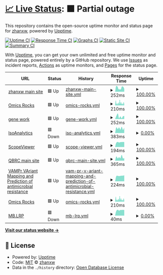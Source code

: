 # [📈 Live Status](https://demo.upptime.js.org): <!--live status--> **🟧 Partial outage**

This repository contains the open-source uptime monitor and status page for [zhanxw](http://zhanxw.com), powered by [Upptime](https://github.com/upptime/upptime).

[![Uptime CI](https://github.com/koj-co/upptime/workflows/Uptime%20CI/badge.svg)](https://github.com/koj-co/upptime/actions?query=workflow%3A%22Uptime+CI%22)
[![Response Time CI](https://github.com/koj-co/upptime/workflows/Response%20Time%20CI/badge.svg)](https://github.com/koj-co/upptime/actions?query=workflow%3A%22Response+Time+CI%22)
[![Graphs CI](https://github.com/koj-co/upptime/workflows/Graphs%20CI/badge.svg)](https://github.com/koj-co/upptime/actions?query=workflow%3A%22Graphs+CI%22)
[![Static Site CI](https://github.com/koj-co/upptime/workflows/Static%20Site%20CI/badge.svg)](https://github.com/koj-co/upptime/actions?query=workflow%3A%22Static+Site+CI%22)
[![Summary CI](https://github.com/koj-co/upptime/workflows/Summary%20CI/badge.svg)](https://github.com/koj-co/upptime/actions?query=workflow%3A%22Summary+CI%22)

With [Upptime](https://upptime.js.org), you can get your own unlimited and free uptime monitor and status page, powered entirely by a GitHub repository. We use [Issues](https://github.com/zhanxw/upptime/issues) as incident reports, [Actions](https://github.com/zhanxw/upptime/actions) as uptime monitors, and [Pages](https://demo.upptime.js.org) for the status page.

<!--start: status pages-->
<!-- This summary is generated by Upptime (https://github.com/upptime/upptime) -->
<!-- Do not edit this manually, your changes will be overwritten -->
<!-- prettier-ignore -->
| URL | Status | History | Response Time | Uptime |
| --- | ------ | ------- | ------------- | ------ |
| <img alt="" src="https://icons.duckduckgo.com/ip3/zhanxw.com.ico" height="13"> [zhanxw main site](https://zhanxw.com) | 🟩 Up | [zhanxw-main-site.yml](https://github.com/zhanxw/upptime/commits/HEAD/history/zhanxw-main-site.yml) | <details><summary><img alt="Response time graph" src="./graphs/zhanxw-main-site/response-time-week.png" height="20"> 252ms</summary><br><a href="https://zhanxw.github.io/upptime/history/zhanxw-main-site"><img alt="Response time 210" src="https://img.shields.io/endpoint?url=https%3A%2F%2Fraw.githubusercontent.com%2Fzhanxw%2Fupptime%2FHEAD%2Fapi%2Fzhanxw-main-site%2Fresponse-time.json"></a><br><a href="https://zhanxw.github.io/upptime/history/zhanxw-main-site"><img alt="24-hour response time 253" src="https://img.shields.io/endpoint?url=https%3A%2F%2Fraw.githubusercontent.com%2Fzhanxw%2Fupptime%2FHEAD%2Fapi%2Fzhanxw-main-site%2Fresponse-time-day.json"></a><br><a href="https://zhanxw.github.io/upptime/history/zhanxw-main-site"><img alt="7-day response time 252" src="https://img.shields.io/endpoint?url=https%3A%2F%2Fraw.githubusercontent.com%2Fzhanxw%2Fupptime%2FHEAD%2Fapi%2Fzhanxw-main-site%2Fresponse-time-week.json"></a><br><a href="https://zhanxw.github.io/upptime/history/zhanxw-main-site"><img alt="30-day response time 245" src="https://img.shields.io/endpoint?url=https%3A%2F%2Fraw.githubusercontent.com%2Fzhanxw%2Fupptime%2FHEAD%2Fapi%2Fzhanxw-main-site%2Fresponse-time-month.json"></a><br><a href="https://zhanxw.github.io/upptime/history/zhanxw-main-site"><img alt="1-year response time 213" src="https://img.shields.io/endpoint?url=https%3A%2F%2Fraw.githubusercontent.com%2Fzhanxw%2Fupptime%2FHEAD%2Fapi%2Fzhanxw-main-site%2Fresponse-time-year.json"></a></details> | <details><summary><a href="https://zhanxw.github.io/upptime/history/zhanxw-main-site">100.00%</a></summary><a href="https://zhanxw.github.io/upptime/history/zhanxw-main-site"><img alt="All-time uptime 99.94%" src="https://img.shields.io/endpoint?url=https%3A%2F%2Fraw.githubusercontent.com%2Fzhanxw%2Fupptime%2FHEAD%2Fapi%2Fzhanxw-main-site%2Fuptime.json"></a><br><a href="https://zhanxw.github.io/upptime/history/zhanxw-main-site"><img alt="24-hour uptime 100.00%" src="https://img.shields.io/endpoint?url=https%3A%2F%2Fraw.githubusercontent.com%2Fzhanxw%2Fupptime%2FHEAD%2Fapi%2Fzhanxw-main-site%2Fuptime-day.json"></a><br><a href="https://zhanxw.github.io/upptime/history/zhanxw-main-site"><img alt="7-day uptime 100.00%" src="https://img.shields.io/endpoint?url=https%3A%2F%2Fraw.githubusercontent.com%2Fzhanxw%2Fupptime%2FHEAD%2Fapi%2Fzhanxw-main-site%2Fuptime-week.json"></a><br><a href="https://zhanxw.github.io/upptime/history/zhanxw-main-site"><img alt="30-day uptime 99.90%" src="https://img.shields.io/endpoint?url=https%3A%2F%2Fraw.githubusercontent.com%2Fzhanxw%2Fupptime%2FHEAD%2Fapi%2Fzhanxw-main-site%2Fuptime-month.json"></a><br><a href="https://zhanxw.github.io/upptime/history/zhanxw-main-site"><img alt="1-year uptime 99.97%" src="https://img.shields.io/endpoint?url=https%3A%2F%2Fraw.githubusercontent.com%2Fzhanxw%2Fupptime%2FHEAD%2Fapi%2Fzhanxw-main-site%2Fuptime-year.json"></a></details>
| <img alt="" src="https://icons.duckduckgo.com/ip3/omics.rocks.ico" height="13"> [Omics Rocks](https://omics.rocks) | 🟩 Up | [omics-rocks.yml](https://github.com/zhanxw/upptime/commits/HEAD/history/omics-rocks.yml) | <details><summary><img alt="Response time graph" src="./graphs/omics-rocks/response-time-week.png" height="20"> 210ms</summary><br><a href="https://zhanxw.github.io/upptime/history/omics-rocks"><img alt="Response time 294" src="https://img.shields.io/endpoint?url=https%3A%2F%2Fraw.githubusercontent.com%2Fzhanxw%2Fupptime%2FHEAD%2Fapi%2Fomics-rocks%2Fresponse-time.json"></a><br><a href="https://zhanxw.github.io/upptime/history/omics-rocks"><img alt="24-hour response time 209" src="https://img.shields.io/endpoint?url=https%3A%2F%2Fraw.githubusercontent.com%2Fzhanxw%2Fupptime%2FHEAD%2Fapi%2Fomics-rocks%2Fresponse-time-day.json"></a><br><a href="https://zhanxw.github.io/upptime/history/omics-rocks"><img alt="7-day response time 210" src="https://img.shields.io/endpoint?url=https%3A%2F%2Fraw.githubusercontent.com%2Fzhanxw%2Fupptime%2FHEAD%2Fapi%2Fomics-rocks%2Fresponse-time-week.json"></a><br><a href="https://zhanxw.github.io/upptime/history/omics-rocks"><img alt="30-day response time 261" src="https://img.shields.io/endpoint?url=https%3A%2F%2Fraw.githubusercontent.com%2Fzhanxw%2Fupptime%2FHEAD%2Fapi%2Fomics-rocks%2Fresponse-time-month.json"></a><br><a href="https://zhanxw.github.io/upptime/history/omics-rocks"><img alt="1-year response time 308" src="https://img.shields.io/endpoint?url=https%3A%2F%2Fraw.githubusercontent.com%2Fzhanxw%2Fupptime%2FHEAD%2Fapi%2Fomics-rocks%2Fresponse-time-year.json"></a></details> | <details><summary><a href="https://zhanxw.github.io/upptime/history/omics-rocks">100.00%</a></summary><a href="https://zhanxw.github.io/upptime/history/omics-rocks"><img alt="All-time uptime 99.97%" src="https://img.shields.io/endpoint?url=https%3A%2F%2Fraw.githubusercontent.com%2Fzhanxw%2Fupptime%2FHEAD%2Fapi%2Fomics-rocks%2Fuptime.json"></a><br><a href="https://zhanxw.github.io/upptime/history/omics-rocks"><img alt="24-hour uptime 100.00%" src="https://img.shields.io/endpoint?url=https%3A%2F%2Fraw.githubusercontent.com%2Fzhanxw%2Fupptime%2FHEAD%2Fapi%2Fomics-rocks%2Fuptime-day.json"></a><br><a href="https://zhanxw.github.io/upptime/history/omics-rocks"><img alt="7-day uptime 100.00%" src="https://img.shields.io/endpoint?url=https%3A%2F%2Fraw.githubusercontent.com%2Fzhanxw%2Fupptime%2FHEAD%2Fapi%2Fomics-rocks%2Fuptime-week.json"></a><br><a href="https://zhanxw.github.io/upptime/history/omics-rocks"><img alt="30-day uptime 100.00%" src="https://img.shields.io/endpoint?url=https%3A%2F%2Fraw.githubusercontent.com%2Fzhanxw%2Fupptime%2FHEAD%2Fapi%2Fomics-rocks%2Fuptime-month.json"></a><br><a href="https://zhanxw.github.io/upptime/history/omics-rocks"><img alt="1-year uptime 99.98%" src="https://img.shields.io/endpoint?url=https%3A%2F%2Fraw.githubusercontent.com%2Fzhanxw%2Fupptime%2FHEAD%2Fapi%2Fomics-rocks%2Fuptime-year.json"></a></details>
| <img alt="" src="https://icons.duckduckgo.com/ip3/gene.work.ico" height="13"> [gene work](https://gene.work) | 🟩 Up | [gene-work.yml](https://github.com/zhanxw/upptime/commits/HEAD/history/gene-work.yml) | <details><summary><img alt="Response time graph" src="./graphs/gene-work/response-time-week.png" height="20"> 252ms</summary><br><a href="https://zhanxw.github.io/upptime/history/gene-work"><img alt="Response time 206" src="https://img.shields.io/endpoint?url=https%3A%2F%2Fraw.githubusercontent.com%2Fzhanxw%2Fupptime%2FHEAD%2Fapi%2Fgene-work%2Fresponse-time.json"></a><br><a href="https://zhanxw.github.io/upptime/history/gene-work"><img alt="24-hour response time 298" src="https://img.shields.io/endpoint?url=https%3A%2F%2Fraw.githubusercontent.com%2Fzhanxw%2Fupptime%2FHEAD%2Fapi%2Fgene-work%2Fresponse-time-day.json"></a><br><a href="https://zhanxw.github.io/upptime/history/gene-work"><img alt="7-day response time 252" src="https://img.shields.io/endpoint?url=https%3A%2F%2Fraw.githubusercontent.com%2Fzhanxw%2Fupptime%2FHEAD%2Fapi%2Fgene-work%2Fresponse-time-week.json"></a><br><a href="https://zhanxw.github.io/upptime/history/gene-work"><img alt="30-day response time 228" src="https://img.shields.io/endpoint?url=https%3A%2F%2Fraw.githubusercontent.com%2Fzhanxw%2Fupptime%2FHEAD%2Fapi%2Fgene-work%2Fresponse-time-month.json"></a><br><a href="https://zhanxw.github.io/upptime/history/gene-work"><img alt="1-year response time 200" src="https://img.shields.io/endpoint?url=https%3A%2F%2Fraw.githubusercontent.com%2Fzhanxw%2Fupptime%2FHEAD%2Fapi%2Fgene-work%2Fresponse-time-year.json"></a></details> | <details><summary><a href="https://zhanxw.github.io/upptime/history/gene-work">100.00%</a></summary><a href="https://zhanxw.github.io/upptime/history/gene-work"><img alt="All-time uptime 81.34%" src="https://img.shields.io/endpoint?url=https%3A%2F%2Fraw.githubusercontent.com%2Fzhanxw%2Fupptime%2FHEAD%2Fapi%2Fgene-work%2Fuptime.json"></a><br><a href="https://zhanxw.github.io/upptime/history/gene-work"><img alt="24-hour uptime 100.00%" src="https://img.shields.io/endpoint?url=https%3A%2F%2Fraw.githubusercontent.com%2Fzhanxw%2Fupptime%2FHEAD%2Fapi%2Fgene-work%2Fuptime-day.json"></a><br><a href="https://zhanxw.github.io/upptime/history/gene-work"><img alt="7-day uptime 100.00%" src="https://img.shields.io/endpoint?url=https%3A%2F%2Fraw.githubusercontent.com%2Fzhanxw%2Fupptime%2FHEAD%2Fapi%2Fgene-work%2Fuptime-week.json"></a><br><a href="https://zhanxw.github.io/upptime/history/gene-work"><img alt="30-day uptime 100.00%" src="https://img.shields.io/endpoint?url=https%3A%2F%2Fraw.githubusercontent.com%2Fzhanxw%2Fupptime%2FHEAD%2Fapi%2Fgene-work%2Fuptime-month.json"></a><br><a href="https://zhanxw.github.io/upptime/history/gene-work"><img alt="1-year uptime 100.00%" src="https://img.shields.io/endpoint?url=https%3A%2F%2Fraw.githubusercontent.com%2Fzhanxw%2Fupptime%2FHEAD%2Fapi%2Fgene-work%2Fuptime-year.json"></a></details>
| <img alt="" src="https://icons.duckduckgo.com/ip3/cdc.biohpc.swmed.edu.ico" height="13"> [IsoAnalytics](https://cdc.biohpc.swmed.edu/isoplexis/) | 🟥 Down | [iso-analytics.yml](https://github.com/zhanxw/upptime/commits/HEAD/history/iso-analytics.yml) | <details><summary><img alt="Response time graph" src="./graphs/iso-analytics/response-time-week.png" height="20"> 383ms</summary><br><a href="https://zhanxw.github.io/upptime/history/iso-analytics"><img alt="Response time 362" src="https://img.shields.io/endpoint?url=https%3A%2F%2Fraw.githubusercontent.com%2Fzhanxw%2Fupptime%2FHEAD%2Fapi%2Fiso-analytics%2Fresponse-time.json"></a><br><a href="https://zhanxw.github.io/upptime/history/iso-analytics"><img alt="24-hour response time 422" src="https://img.shields.io/endpoint?url=https%3A%2F%2Fraw.githubusercontent.com%2Fzhanxw%2Fupptime%2FHEAD%2Fapi%2Fiso-analytics%2Fresponse-time-day.json"></a><br><a href="https://zhanxw.github.io/upptime/history/iso-analytics"><img alt="7-day response time 383" src="https://img.shields.io/endpoint?url=https%3A%2F%2Fraw.githubusercontent.com%2Fzhanxw%2Fupptime%2FHEAD%2Fapi%2Fiso-analytics%2Fresponse-time-week.json"></a><br><a href="https://zhanxw.github.io/upptime/history/iso-analytics"><img alt="30-day response time 409" src="https://img.shields.io/endpoint?url=https%3A%2F%2Fraw.githubusercontent.com%2Fzhanxw%2Fupptime%2FHEAD%2Fapi%2Fiso-analytics%2Fresponse-time-month.json"></a><br><a href="https://zhanxw.github.io/upptime/history/iso-analytics"><img alt="1-year response time 380" src="https://img.shields.io/endpoint?url=https%3A%2F%2Fraw.githubusercontent.com%2Fzhanxw%2Fupptime%2FHEAD%2Fapi%2Fiso-analytics%2Fresponse-time-year.json"></a></details> | <details><summary><a href="https://zhanxw.github.io/upptime/history/iso-analytics">0.00%</a></summary><a href="https://zhanxw.github.io/upptime/history/iso-analytics"><img alt="All-time uptime 82.85%" src="https://img.shields.io/endpoint?url=https%3A%2F%2Fraw.githubusercontent.com%2Fzhanxw%2Fupptime%2FHEAD%2Fapi%2Fiso-analytics%2Fuptime.json"></a><br><a href="https://zhanxw.github.io/upptime/history/iso-analytics"><img alt="24-hour uptime 0.00%" src="https://img.shields.io/endpoint?url=https%3A%2F%2Fraw.githubusercontent.com%2Fzhanxw%2Fupptime%2FHEAD%2Fapi%2Fiso-analytics%2Fuptime-day.json"></a><br><a href="https://zhanxw.github.io/upptime/history/iso-analytics"><img alt="7-day uptime 0.00%" src="https://img.shields.io/endpoint?url=https%3A%2F%2Fraw.githubusercontent.com%2Fzhanxw%2Fupptime%2FHEAD%2Fapi%2Fiso-analytics%2Fuptime-week.json"></a><br><a href="https://zhanxw.github.io/upptime/history/iso-analytics"><img alt="30-day uptime 68.87%" src="https://img.shields.io/endpoint?url=https%3A%2F%2Fraw.githubusercontent.com%2Fzhanxw%2Fupptime%2FHEAD%2Fapi%2Fiso-analytics%2Fuptime-month.json"></a><br><a href="https://zhanxw.github.io/upptime/history/iso-analytics"><img alt="1-year uptime 76.81%" src="https://img.shields.io/endpoint?url=https%3A%2F%2Fraw.githubusercontent.com%2Fzhanxw%2Fupptime%2FHEAD%2Fapi%2Fiso-analytics%2Fuptime-year.json"></a></details>
| <img alt="" src="https://icons.duckduckgo.com/ip3/cdc.biohpc.swmed.edu.ico" height="13"> [ScopeViewer](https://cdc.biohpc.swmed.edu/scopeviewer/) | 🟩 Up | [scope-viewer.yml](https://github.com/zhanxw/upptime/commits/HEAD/history/scope-viewer.yml) | <details><summary><img alt="Response time graph" src="./graphs/scope-viewer/response-time-week.png" height="20"> 194ms</summary><br><a href="https://zhanxw.github.io/upptime/history/scope-viewer"><img alt="Response time 41" src="https://img.shields.io/endpoint?url=https%3A%2F%2Fraw.githubusercontent.com%2Fzhanxw%2Fupptime%2FHEAD%2Fapi%2Fscope-viewer%2Fresponse-time.json"></a><br><a href="https://zhanxw.github.io/upptime/history/scope-viewer"><img alt="24-hour response time 200" src="https://img.shields.io/endpoint?url=https%3A%2F%2Fraw.githubusercontent.com%2Fzhanxw%2Fupptime%2FHEAD%2Fapi%2Fscope-viewer%2Fresponse-time-day.json"></a><br><a href="https://zhanxw.github.io/upptime/history/scope-viewer"><img alt="7-day response time 194" src="https://img.shields.io/endpoint?url=https%3A%2F%2Fraw.githubusercontent.com%2Fzhanxw%2Fupptime%2FHEAD%2Fapi%2Fscope-viewer%2Fresponse-time-week.json"></a><br><a href="https://zhanxw.github.io/upptime/history/scope-viewer"><img alt="30-day response time 91" src="https://img.shields.io/endpoint?url=https%3A%2F%2Fraw.githubusercontent.com%2Fzhanxw%2Fupptime%2FHEAD%2Fapi%2Fscope-viewer%2Fresponse-time-month.json"></a><br><a href="https://zhanxw.github.io/upptime/history/scope-viewer"><img alt="1-year response time 44" src="https://img.shields.io/endpoint?url=https%3A%2F%2Fraw.githubusercontent.com%2Fzhanxw%2Fupptime%2FHEAD%2Fapi%2Fscope-viewer%2Fresponse-time-year.json"></a></details> | <details><summary><a href="https://zhanxw.github.io/upptime/history/scope-viewer">100.00%</a></summary><a href="https://zhanxw.github.io/upptime/history/scope-viewer"><img alt="All-time uptime 88.01%" src="https://img.shields.io/endpoint?url=https%3A%2F%2Fraw.githubusercontent.com%2Fzhanxw%2Fupptime%2FHEAD%2Fapi%2Fscope-viewer%2Fuptime.json"></a><br><a href="https://zhanxw.github.io/upptime/history/scope-viewer"><img alt="24-hour uptime 100.00%" src="https://img.shields.io/endpoint?url=https%3A%2F%2Fraw.githubusercontent.com%2Fzhanxw%2Fupptime%2FHEAD%2Fapi%2Fscope-viewer%2Fuptime-day.json"></a><br><a href="https://zhanxw.github.io/upptime/history/scope-viewer"><img alt="7-day uptime 100.00%" src="https://img.shields.io/endpoint?url=https%3A%2F%2Fraw.githubusercontent.com%2Fzhanxw%2Fupptime%2FHEAD%2Fapi%2Fscope-viewer%2Fuptime-week.json"></a><br><a href="https://zhanxw.github.io/upptime/history/scope-viewer"><img alt="30-day uptime 100.00%" src="https://img.shields.io/endpoint?url=https%3A%2F%2Fraw.githubusercontent.com%2Fzhanxw%2Fupptime%2FHEAD%2Fapi%2Fscope-viewer%2Fuptime-month.json"></a><br><a href="https://zhanxw.github.io/upptime/history/scope-viewer"><img alt="1-year uptime 79.41%" src="https://img.shields.io/endpoint?url=https%3A%2F%2Fraw.githubusercontent.com%2Fzhanxw%2Fupptime%2FHEAD%2Fapi%2Fscope-viewer%2Fuptime-year.json"></a></details>
| <img alt="" src="https://icons.duckduckgo.com/ip3/qbrc.swmed.edu.ico" height="13"> [QBRC main site](https://qbrc.swmed.edu) | 🟩 Up | [qbrc-main-site.yml](https://github.com/zhanxw/upptime/commits/HEAD/history/qbrc-main-site.yml) | <details><summary><img alt="Response time graph" src="./graphs/qbrc-main-site/response-time-week.png" height="20"> 365ms</summary><br><a href="https://zhanxw.github.io/upptime/history/qbrc-main-site"><img alt="Response time 344" src="https://img.shields.io/endpoint?url=https%3A%2F%2Fraw.githubusercontent.com%2Fzhanxw%2Fupptime%2FHEAD%2Fapi%2Fqbrc-main-site%2Fresponse-time.json"></a><br><a href="https://zhanxw.github.io/upptime/history/qbrc-main-site"><img alt="24-hour response time 282" src="https://img.shields.io/endpoint?url=https%3A%2F%2Fraw.githubusercontent.com%2Fzhanxw%2Fupptime%2FHEAD%2Fapi%2Fqbrc-main-site%2Fresponse-time-day.json"></a><br><a href="https://zhanxw.github.io/upptime/history/qbrc-main-site"><img alt="7-day response time 365" src="https://img.shields.io/endpoint?url=https%3A%2F%2Fraw.githubusercontent.com%2Fzhanxw%2Fupptime%2FHEAD%2Fapi%2Fqbrc-main-site%2Fresponse-time-week.json"></a><br><a href="https://zhanxw.github.io/upptime/history/qbrc-main-site"><img alt="30-day response time 358" src="https://img.shields.io/endpoint?url=https%3A%2F%2Fraw.githubusercontent.com%2Fzhanxw%2Fupptime%2FHEAD%2Fapi%2Fqbrc-main-site%2Fresponse-time-month.json"></a><br><a href="https://zhanxw.github.io/upptime/history/qbrc-main-site"><img alt="1-year response time 350" src="https://img.shields.io/endpoint?url=https%3A%2F%2Fraw.githubusercontent.com%2Fzhanxw%2Fupptime%2FHEAD%2Fapi%2Fqbrc-main-site%2Fresponse-time-year.json"></a></details> | <details><summary><a href="https://zhanxw.github.io/upptime/history/qbrc-main-site">100.00%</a></summary><a href="https://zhanxw.github.io/upptime/history/qbrc-main-site"><img alt="All-time uptime 99.38%" src="https://img.shields.io/endpoint?url=https%3A%2F%2Fraw.githubusercontent.com%2Fzhanxw%2Fupptime%2FHEAD%2Fapi%2Fqbrc-main-site%2Fuptime.json"></a><br><a href="https://zhanxw.github.io/upptime/history/qbrc-main-site"><img alt="24-hour uptime 100.00%" src="https://img.shields.io/endpoint?url=https%3A%2F%2Fraw.githubusercontent.com%2Fzhanxw%2Fupptime%2FHEAD%2Fapi%2Fqbrc-main-site%2Fuptime-day.json"></a><br><a href="https://zhanxw.github.io/upptime/history/qbrc-main-site"><img alt="7-day uptime 100.00%" src="https://img.shields.io/endpoint?url=https%3A%2F%2Fraw.githubusercontent.com%2Fzhanxw%2Fupptime%2FHEAD%2Fapi%2Fqbrc-main-site%2Fuptime-week.json"></a><br><a href="https://zhanxw.github.io/upptime/history/qbrc-main-site"><img alt="30-day uptime 100.00%" src="https://img.shields.io/endpoint?url=https%3A%2F%2Fraw.githubusercontent.com%2Fzhanxw%2Fupptime%2FHEAD%2Fapi%2Fqbrc-main-site%2Fuptime-month.json"></a><br><a href="https://zhanxw.github.io/upptime/history/qbrc-main-site"><img alt="1-year uptime 99.72%" src="https://img.shields.io/endpoint?url=https%3A%2F%2Fraw.githubusercontent.com%2Fzhanxw%2Fupptime%2FHEAD%2Fapi%2Fqbrc-main-site%2Fuptime-year.json"></a></details>
| <img alt="" src="https://icons.duckduckgo.com/ip3/cdc.biohpc.swmed.edu.ico" height="13"> [VAMPr VAriant Mapping and Prediction of antimicrobial resistance](https://cdc.biohpc.swmed.edu/VAMPr/VAMPr.cgi) | 🟩 Up | [vam-pr-v-ariant-mapping-and-prediction-of-antimicrobial-resistance.yml](https://github.com/zhanxw/upptime/commits/HEAD/history/vam-pr-v-ariant-mapping-and-prediction-of-antimicrobial-resistance.yml) | <details><summary><img alt="Response time graph" src="./graphs/vam-pr-v-ariant-mapping-and-prediction-of-antimicrobial-resistance/response-time-week.png" height="20"> 224ms</summary><br><a href="https://zhanxw.github.io/upptime/history/vam-pr-v-ariant-mapping-and-prediction-of-antimicrobial-resistance"><img alt="Response time 226" src="https://img.shields.io/endpoint?url=https%3A%2F%2Fraw.githubusercontent.com%2Fzhanxw%2Fupptime%2FHEAD%2Fapi%2Fvam-pr-v-ariant-mapping-and-prediction-of-antimicrobial-resistance%2Fresponse-time.json"></a><br><a href="https://zhanxw.github.io/upptime/history/vam-pr-v-ariant-mapping-and-prediction-of-antimicrobial-resistance"><img alt="24-hour response time 243" src="https://img.shields.io/endpoint?url=https%3A%2F%2Fraw.githubusercontent.com%2Fzhanxw%2Fupptime%2FHEAD%2Fapi%2Fvam-pr-v-ariant-mapping-and-prediction-of-antimicrobial-resistance%2Fresponse-time-day.json"></a><br><a href="https://zhanxw.github.io/upptime/history/vam-pr-v-ariant-mapping-and-prediction-of-antimicrobial-resistance"><img alt="7-day response time 224" src="https://img.shields.io/endpoint?url=https%3A%2F%2Fraw.githubusercontent.com%2Fzhanxw%2Fupptime%2FHEAD%2Fapi%2Fvam-pr-v-ariant-mapping-and-prediction-of-antimicrobial-resistance%2Fresponse-time-week.json"></a><br><a href="https://zhanxw.github.io/upptime/history/vam-pr-v-ariant-mapping-and-prediction-of-antimicrobial-resistance"><img alt="30-day response time 224" src="https://img.shields.io/endpoint?url=https%3A%2F%2Fraw.githubusercontent.com%2Fzhanxw%2Fupptime%2FHEAD%2Fapi%2Fvam-pr-v-ariant-mapping-and-prediction-of-antimicrobial-resistance%2Fresponse-time-month.json"></a><br><a href="https://zhanxw.github.io/upptime/history/vam-pr-v-ariant-mapping-and-prediction-of-antimicrobial-resistance"><img alt="1-year response time 228" src="https://img.shields.io/endpoint?url=https%3A%2F%2Fraw.githubusercontent.com%2Fzhanxw%2Fupptime%2FHEAD%2Fapi%2Fvam-pr-v-ariant-mapping-and-prediction-of-antimicrobial-resistance%2Fresponse-time-year.json"></a></details> | <details><summary><a href="https://zhanxw.github.io/upptime/history/vam-pr-v-ariant-mapping-and-prediction-of-antimicrobial-resistance">100.00%</a></summary><a href="https://zhanxw.github.io/upptime/history/vam-pr-v-ariant-mapping-and-prediction-of-antimicrobial-resistance"><img alt="All-time uptime 100.00%" src="https://img.shields.io/endpoint?url=https%3A%2F%2Fraw.githubusercontent.com%2Fzhanxw%2Fupptime%2FHEAD%2Fapi%2Fvam-pr-v-ariant-mapping-and-prediction-of-antimicrobial-resistance%2Fuptime.json"></a><br><a href="https://zhanxw.github.io/upptime/history/vam-pr-v-ariant-mapping-and-prediction-of-antimicrobial-resistance"><img alt="24-hour uptime 100.00%" src="https://img.shields.io/endpoint?url=https%3A%2F%2Fraw.githubusercontent.com%2Fzhanxw%2Fupptime%2FHEAD%2Fapi%2Fvam-pr-v-ariant-mapping-and-prediction-of-antimicrobial-resistance%2Fuptime-day.json"></a><br><a href="https://zhanxw.github.io/upptime/history/vam-pr-v-ariant-mapping-and-prediction-of-antimicrobial-resistance"><img alt="7-day uptime 100.00%" src="https://img.shields.io/endpoint?url=https%3A%2F%2Fraw.githubusercontent.com%2Fzhanxw%2Fupptime%2FHEAD%2Fapi%2Fvam-pr-v-ariant-mapping-and-prediction-of-antimicrobial-resistance%2Fuptime-week.json"></a><br><a href="https://zhanxw.github.io/upptime/history/vam-pr-v-ariant-mapping-and-prediction-of-antimicrobial-resistance"><img alt="30-day uptime 100.00%" src="https://img.shields.io/endpoint?url=https%3A%2F%2Fraw.githubusercontent.com%2Fzhanxw%2Fupptime%2FHEAD%2Fapi%2Fvam-pr-v-ariant-mapping-and-prediction-of-antimicrobial-resistance%2Fuptime-month.json"></a><br><a href="https://zhanxw.github.io/upptime/history/vam-pr-v-ariant-mapping-and-prediction-of-antimicrobial-resistance"><img alt="1-year uptime 100.00%" src="https://img.shields.io/endpoint?url=https%3A%2F%2Fraw.githubusercontent.com%2Fzhanxw%2Fupptime%2FHEAD%2Fapi%2Fvam-pr-v-ariant-mapping-and-prediction-of-antimicrobial-resistance%2Fuptime-year.json"></a></details>
| <img alt="" src="https://icons.duckduckgo.com/ip3/omics.rocks.ico" height="13"> [Omics Rocks](https://omics.rocks) | 🟩 Up | [omics-rocks.yml](https://github.com/zhanxw/upptime/commits/HEAD/history/omics-rocks.yml) | <details><summary><img alt="Response time graph" src="./graphs/omics-rocks/response-time-week.png" height="20"> 210ms</summary><br><a href="https://zhanxw.github.io/upptime/history/omics-rocks"><img alt="Response time 294" src="https://img.shields.io/endpoint?url=https%3A%2F%2Fraw.githubusercontent.com%2Fzhanxw%2Fupptime%2FHEAD%2Fapi%2Fomics-rocks%2Fresponse-time.json"></a><br><a href="https://zhanxw.github.io/upptime/history/omics-rocks"><img alt="24-hour response time 209" src="https://img.shields.io/endpoint?url=https%3A%2F%2Fraw.githubusercontent.com%2Fzhanxw%2Fupptime%2FHEAD%2Fapi%2Fomics-rocks%2Fresponse-time-day.json"></a><br><a href="https://zhanxw.github.io/upptime/history/omics-rocks"><img alt="7-day response time 210" src="https://img.shields.io/endpoint?url=https%3A%2F%2Fraw.githubusercontent.com%2Fzhanxw%2Fupptime%2FHEAD%2Fapi%2Fomics-rocks%2Fresponse-time-week.json"></a><br><a href="https://zhanxw.github.io/upptime/history/omics-rocks"><img alt="30-day response time 261" src="https://img.shields.io/endpoint?url=https%3A%2F%2Fraw.githubusercontent.com%2Fzhanxw%2Fupptime%2FHEAD%2Fapi%2Fomics-rocks%2Fresponse-time-month.json"></a><br><a href="https://zhanxw.github.io/upptime/history/omics-rocks"><img alt="1-year response time 308" src="https://img.shields.io/endpoint?url=https%3A%2F%2Fraw.githubusercontent.com%2Fzhanxw%2Fupptime%2FHEAD%2Fapi%2Fomics-rocks%2Fresponse-time-year.json"></a></details> | <details><summary><a href="https://zhanxw.github.io/upptime/history/omics-rocks">100.00%</a></summary><a href="https://zhanxw.github.io/upptime/history/omics-rocks"><img alt="All-time uptime 99.97%" src="https://img.shields.io/endpoint?url=https%3A%2F%2Fraw.githubusercontent.com%2Fzhanxw%2Fupptime%2FHEAD%2Fapi%2Fomics-rocks%2Fuptime.json"></a><br><a href="https://zhanxw.github.io/upptime/history/omics-rocks"><img alt="24-hour uptime 100.00%" src="https://img.shields.io/endpoint?url=https%3A%2F%2Fraw.githubusercontent.com%2Fzhanxw%2Fupptime%2FHEAD%2Fapi%2Fomics-rocks%2Fuptime-day.json"></a><br><a href="https://zhanxw.github.io/upptime/history/omics-rocks"><img alt="7-day uptime 100.00%" src="https://img.shields.io/endpoint?url=https%3A%2F%2Fraw.githubusercontent.com%2Fzhanxw%2Fupptime%2FHEAD%2Fapi%2Fomics-rocks%2Fuptime-week.json"></a><br><a href="https://zhanxw.github.io/upptime/history/omics-rocks"><img alt="30-day uptime 100.00%" src="https://img.shields.io/endpoint?url=https%3A%2F%2Fraw.githubusercontent.com%2Fzhanxw%2Fupptime%2FHEAD%2Fapi%2Fomics-rocks%2Fuptime-month.json"></a><br><a href="https://zhanxw.github.io/upptime/history/omics-rocks"><img alt="1-year uptime 99.98%" src="https://img.shields.io/endpoint?url=https%3A%2F%2Fraw.githubusercontent.com%2Fzhanxw%2Fupptime%2FHEAD%2Fapi%2Fomics-rocks%2Fuptime-year.json"></a></details>
| <img alt="" src="https://icons.duckduckgo.com/ip3/cdc.biohpc.swmed.edu.ico" height="13"> [MB.LRP](https://cdc.biohpc.swmed.edu/mblrp/) | 🟥 Down | [mb-lrp.yml](https://github.com/zhanxw/upptime/commits/HEAD/history/mb-lrp.yml) | <details><summary><img alt="Response time graph" src="./graphs/mb-lrp/response-time-week.png" height="20"> 40ms</summary><br><a href="https://zhanxw.github.io/upptime/history/mb-lrp"><img alt="Response time 42" src="https://img.shields.io/endpoint?url=https%3A%2F%2Fraw.githubusercontent.com%2Fzhanxw%2Fupptime%2FHEAD%2Fapi%2Fmb-lrp%2Fresponse-time.json"></a><br><a href="https://zhanxw.github.io/upptime/history/mb-lrp"><img alt="24-hour response time 41" src="https://img.shields.io/endpoint?url=https%3A%2F%2Fraw.githubusercontent.com%2Fzhanxw%2Fupptime%2FHEAD%2Fapi%2Fmb-lrp%2Fresponse-time-day.json"></a><br><a href="https://zhanxw.github.io/upptime/history/mb-lrp"><img alt="7-day response time 40" src="https://img.shields.io/endpoint?url=https%3A%2F%2Fraw.githubusercontent.com%2Fzhanxw%2Fupptime%2FHEAD%2Fapi%2Fmb-lrp%2Fresponse-time-week.json"></a><br><a href="https://zhanxw.github.io/upptime/history/mb-lrp"><img alt="30-day response time 43" src="https://img.shields.io/endpoint?url=https%3A%2F%2Fraw.githubusercontent.com%2Fzhanxw%2Fupptime%2FHEAD%2Fapi%2Fmb-lrp%2Fresponse-time-month.json"></a><br><a href="https://zhanxw.github.io/upptime/history/mb-lrp"><img alt="1-year response time 43" src="https://img.shields.io/endpoint?url=https%3A%2F%2Fraw.githubusercontent.com%2Fzhanxw%2Fupptime%2FHEAD%2Fapi%2Fmb-lrp%2Fresponse-time-year.json"></a></details> | <details><summary><a href="https://zhanxw.github.io/upptime/history/mb-lrp">0.00%</a></summary><a href="https://zhanxw.github.io/upptime/history/mb-lrp"><img alt="All-time uptime 84.32%" src="https://img.shields.io/endpoint?url=https%3A%2F%2Fraw.githubusercontent.com%2Fzhanxw%2Fupptime%2FHEAD%2Fapi%2Fmb-lrp%2Fuptime.json"></a><br><a href="https://zhanxw.github.io/upptime/history/mb-lrp"><img alt="24-hour uptime 0.00%" src="https://img.shields.io/endpoint?url=https%3A%2F%2Fraw.githubusercontent.com%2Fzhanxw%2Fupptime%2FHEAD%2Fapi%2Fmb-lrp%2Fuptime-day.json"></a><br><a href="https://zhanxw.github.io/upptime/history/mb-lrp"><img alt="7-day uptime 0.00%" src="https://img.shields.io/endpoint?url=https%3A%2F%2Fraw.githubusercontent.com%2Fzhanxw%2Fupptime%2FHEAD%2Fapi%2Fmb-lrp%2Fuptime-week.json"></a><br><a href="https://zhanxw.github.io/upptime/history/mb-lrp"><img alt="30-day uptime 68.87%" src="https://img.shields.io/endpoint?url=https%3A%2F%2Fraw.githubusercontent.com%2Fzhanxw%2Fupptime%2FHEAD%2Fapi%2Fmb-lrp%2Fuptime-month.json"></a><br><a href="https://zhanxw.github.io/upptime/history/mb-lrp"><img alt="1-year uptime 76.82%" src="https://img.shields.io/endpoint?url=https%3A%2F%2Fraw.githubusercontent.com%2Fzhanxw%2Fupptime%2FHEAD%2Fapi%2Fmb-lrp%2Fuptime-year.json"></a></details>

<!--end: status pages-->

[**Visit our status website →**](https://demo.upptime.js.org)

## 📄 License

- Powered by: [Upptime](https://github.com/upptime/upptime)
- Code: [MIT](./LICENSE) © [zhanxw](http://zhanxw.com)
- Data in the `./history` directory: [Open Database License](https://opendatacommons.org/licenses/odbl/1-0/)
